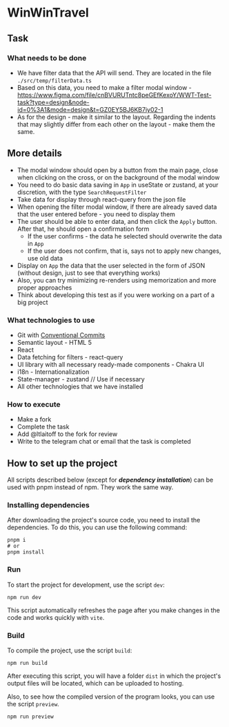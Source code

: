 # WinWinTravel

## Task

### What needs to be done

- We have filter data that the API will send. They are located in the file `./src/temp/filterData.ts`
- Based on this data, you need to make a filter modal window - https://www.figma.com/file/cnBVURUTntc8peGEfKexoY/WWT-Test-task?type=design&node-id=0%3A1&mode=design&t=GZ0EY5BJ6KB7iy02-1
- As for the design - make it similar to the layout. Regarding the indents that may slightly differ from each other on the layout - make them the same.

## More details

- The modal window should open by a button from the main page, close when clicking on the cross, or on the background of the modal window
- You need to do basic data saving in `App` in useState or zustand, at your discretion, with the type `SearchRequestFilter`
- Take data for display through react-query from the json file
- When opening the filter modal window, if there are already saved data that the user entered before - you need to display them
- The user should be able to enter data, and then click the `Apply` button. After that, he should open a confirmation form
  - If the user confirms - the data he selected should overwrite the data in `App`
  - If the user does not confirm, that is, says not to apply new changes, use old data
- Display on `App` the data that the user selected in the form of JSON (without design, just to see that everything works)
- Also, you can try minimizing re-renders using memorization and more proper approaches
- Think about developing this test as if you were working on a part of a big project

### What technologies to use

- Git with [Conventional Commits](https://www.conventionalcommits.org/en/v1.0.0/)
- Semantic layout - HTML 5
- React
- Data fetching for filters - react-query
- UI library with all necessary ready-made components - Chakra UI
- i18n - Internationalization
- State-manager - zustand // Use if necessary
- All other technologies that we have installed

### How to execute

- Make a fork
- Complete the task
- Add @ltlaitoff to the fork for review
- Write to the telegram chat or email that the task is completed

## How to set up the project

All scripts described below (except for _**dependency installation**_) can be used with pnpm instead of npm. They work the same way.

### Installing dependencies

After downloading the project's source code, you need to install the dependencies. To do this, you can use the following command:

```shell
pnpm i
# or
pnpm install
```

### Run

To start the project for development, use the script `dev`:

```shell
npm run dev
```

This script automatically refreshes the page after you make changes in the code and works quickly with `vite`.

### Build

To compile the project, use the script `build`:

```shell
npm run build
```

After executing this script, you will have a folder `dist` in which the project's output files will be located, which can be uploaded to hosting.

Also, to see how the compiled version of the program looks, you can use the script `preview`.

```shell
npm run preview
```
